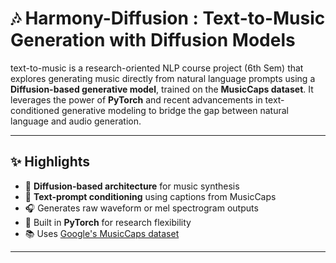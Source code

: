 # 🎶 Harmony-Diffusion : Text-to-Music Generation with Diffusion Models

text-to-music is a research-oriented NLP course project (6th Sem) that explores generating music directly from natural language prompts using a **Diffusion-based generative model**, trained on the **MusicCaps dataset**. It leverages the power of **PyTorch** and recent advancements in text-conditioned generative modeling to bridge the gap between natural language and audio generation.

---

## ✨ Highlights

- 🧠 **Diffusion-based architecture** for music synthesis
- 📝 **Text-prompt conditioning** using captions from MusicCaps
- 🎧 Generates raw waveform or mel spectrogram outputs
- 🔬 Built in **PyTorch** for research flexibility
- 📚 Uses [Google's MusicCaps dataset](https://github.com/google-research/google-research/tree/master/musiccaps)

---

